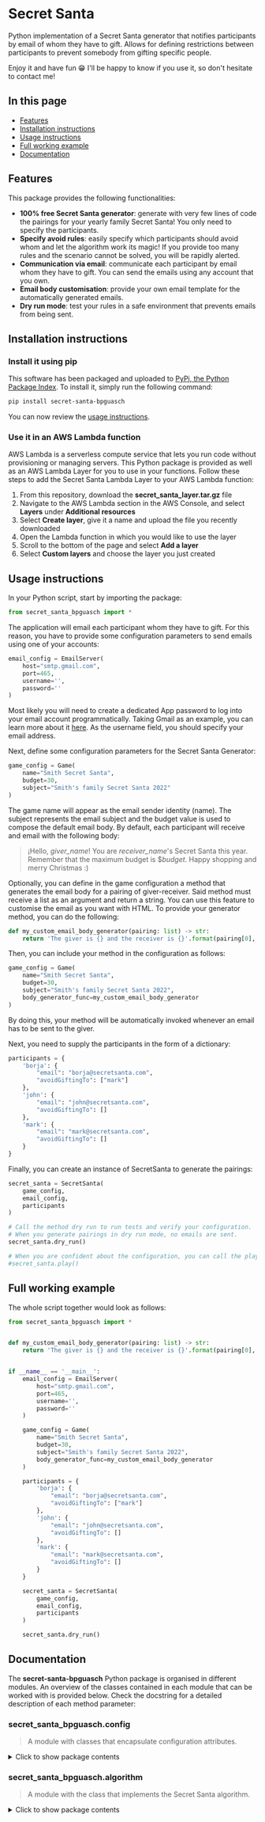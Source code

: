 # Secret Santa
Python implementation of a Secret Santa generator that notifies participants by email of whom they have to gift. Allows for defining restrictions between participants to prevent somebody from gifting specific people.

Enjoy it and have fun 😁 I'll be happy to know if you use it, so don't hesitate to contact me!

## In this page
- [Features](#features)
- [Installation instructions](#installation-instructions)
- [Usage instructions](#usage-instructions)
- [Full working example](#full-working-example)
- [Documentation](#documentation)

## Features
This package provides the following functionalities:

- **100% free Secret Santa generator**: generate with very few lines of code the pairings for your yearly family Secret Santa! You only need to specify the participants.
- **Specify avoid rules**: easily specify which participants should avoid whom and let the algorithm work its magic! If you provide too many rules and the scenario cannot be solved, you will be rapidly alerted.
- **Communication via email**: communicate each participant by email whom they have to gift. You can send the emails using any account that you own.
- **Email body customisation**: provide your own email template for the automatically generated emails.
- **Dry run mode**: test your rules in a safe environment that prevents emails from being sent.

## Installation instructions

### Install it using pip
This software has been packaged and uploaded to [PyPi, the Python Package Index](https://pypi.org/). To install it, simply run the following command:

```bash
pip install secret-santa-bpguasch
```

You can now review the [usage instructions](#usage-instructions).

### Use it in an AWS Lambda function

AWS Lambda is a serverless compute service that lets you run code without provisioning or managing servers. This Python package is provided as well as an AWS Lambda Layer for you to use in your functions. Follow these steps to add the Secret Santa Lambda Layer to your AWS Lambda function:

1. From this repository, download the **secret_santa_layer.tar.gz** file
2. Navigate to the AWS Lambda section in the AWS Console, and select **Layers** under **Additional resources**
3. Select **Create layer**, give it a name and upload the file you recently downloaded
4. Open the Lambda function in which you would like to use the layer
5. Scroll to the bottom of the page and select **Add a layer**
6. Select **Custom layers** and choose the layer you just created

## Usage instructions

In your Python script, start by importing the package:

```python
from secret_santa_bpguasch import *
```

The application will email each participant whom they have to gift. For this reason, you have to provide some configuration parameters to send emails using one of your accounts:
```python
email_config = EmailServer(
    host="smtp.gmail.com",
    port=465,
    username='',
    password=''
)
```

Most likely you will need to create a dedicated App password to log into your email account programmatically. Taking Gmail as an example, you can learn more about it [here](https://support.google.com/accounts/answer/185833?hl=en). As the username field, you should specify your email address.

Next, define some configuration parameters for the Secret Santa Generator:

```python
game_config = Game(
    name="Smith Secret Santa",
    budget=30,
    subject="Smith's family Secret Santa 2022"
)
```

The game name will appear as the email sender identity (name). The subject represents the email subject and the budget value is used to compose the default email body. By default, each participant will receive and email with the following body: 
> ¡Hello, *giver_name*! You are *receiver_name*'s Secret Santa this year. Remember that the maximum budget is $*budget*. Happy shopping and merry Christmas :)

Optionally, you can define in the game configuration a method that generates the email body for a pairing of giver-receiver. Said method must receive a list as an argument and return a string. You can use this feature to customise the email as you want with HTML. To provide your generator method, you can do the following:

```python
def my_custom_email_body_generator(pairing: list) -> str:
    return 'The giver is {} and the receiver is {}'.format(pairing[0], pairing[1])
```

Then, you can include your method in the configuration as follows:

```python
game_config = Game(
    name="Smith Secret Santa",
    budget=30,
    subject="Smith's family Secret Santa 2022",
    body_generator_func=my_custom_email_body_generator
)
```

By doing this, your method will be automatically invoked whenever an email has to be sent to the giver.

Next, you need to supply the participants in the form of a dictionary:

```python
participants = {
    'borja': {
        "email": "borja@secretsanta.com",
        "avoidGiftingTo": ["mark"]
    },
    'john': {
        "email": "john@secretsanta.com",
        "avoidGiftingTo": []
    },
    'mark': {
        "email": "mark@secretsanta.com",
        "avoidGiftingTo": []
    }
}
```

Finally, you can create an instance of SecretSanta to generate the pairings:

```python
secret_santa = SecretSanta(
    game_config,
    email_config,
    participants
)

# Call the method dry run to run tests and verify your configuration. 
# When you generate pairings in dry run mode, no emails are sent.
secret_santa.dry_run()

# When you are confident about the configuration, you can call the play method
#secret_santa.play()
```

## Full working example

The whole script together would look as follows:

```python
from secret_santa_bpguasch import *


def my_custom_email_body_generator(pairing: list) -> str:
    return 'The giver is {} and the receiver is {}'.format(pairing[0], pairing[1])


if __name__ == '__main__':
    email_config = EmailServer(
        host="smtp.gmail.com",
        port=465,
        username='',
        password=''
    )

    game_config = Game(
        name="Smith Secret Santa",
        budget=30,
        subject="Smith's family Secret Santa 2022",
        body_generator_func=my_custom_email_body_generator
    )   

    participants = {
        'borja': {
            "email": "borja@secretsanta.com",
            "avoidGiftingTo": ["mark"]
        },
        'john': {
            "email": "john@secretsanta.com",
            "avoidGiftingTo": []
        },
        'mark': {
            "email": "mark@secretsanta.com",
            "avoidGiftingTo": []
        }
    }

    secret_santa = SecretSanta(
        game_config,
        email_config,
        participants
    )

    secret_santa.dry_run()
```

## Documentation

The **secret-santa-bpguasch** Python package is organised in different modules. An overview of the classes contained in each module that can be worked with is provided below. Check the docstring for a detailed description of each method parameter:

### secret_santa_bpguasch.config

> A module with classes that encapsulate configuration attributes.

<details>
    <summary>Click to show package contents</summary>

#### InvalidConfigurationException

Exception subclass that represents an invalid configuration, either because the data is wrong formatted or because the scenario cannot be solved given the specified restrictions.

#### EmailServer

Class that encapsulates email server configuration parameters

###### Constructor

```python
EmailServer(host: str, port: int, username: str, password: str)
```

Parameters:

| **Name**  | **Type** | **Description**       |
|-----------|----------|-----------------------|
| host      | `str`    | Email server host     |
| port      | `int`    | Email server port     |
| username  | `str`    | Email server username |
| password  | `str`    | Email server password |

#### Game

Class that encapsulates game configuration parameters

###### Constructor

```python
Game(name: str, budget: float, subject: str, body_generator_func=None)
```

Parameters:

| **Name**            | **Type**     | **Description**                                                                 |
|---------------------|--------------|---------------------------------------------------------------------------------|
| name                | `str`        | Game name. Will appear as the sender identity (name)                            |
| budget              | `float`      | Budget for the present. Will appear in the default email body                   |
| subject             | `str`        | Subject of the email that each participant receives                             |
| body_generator_func | `descriptor` | Descriptor of a method used to generate a custom email body for a given pairing |

</details>

### secret_santa_bpguasch.algorithm

> A module with the class that implements the Secret Santa algorithm.

<details>
    <summary>Click to show package contents</summary>
    
#### SecretSanta

Class that implements the Secret Santa algorithm and participants notification

###### Constructor

```python
SecretSanta(game_config: Game, email_config: EmailServer, participants: dict)
```

Parameters:

| **Name**            | **Type**      | **Description**                       |
|---------------------|---------------|---------------------------------------|
| game_config         | `Game`        | Game configuration attributes         |
| email_config        | `EmailServer` | Email server configuration attributes |
| participants        | `dict`        | Game participants                     |

The constructor will raise an `InvalidConfigurationException` exception if the validation of the participants argument fails. The validation will fail if the structure does not have the expected fields and field types or if the scenario cannot be solved due to the specified restrictions.

###### Methods

| **Signature** | **Description**                                                                                                                                                                                                                                                       | **Return** | **Throws** |
|---------------|-----------------------------------------------------------------------------------------------------------------------------------------------------------------------------------------------------------------------------------------------------------------------|------------|------------|
| dry_run()     | Creates giver-receiver pairings applying the specified participant restrictions. Doesn't send any email communication. Use this method to test your scenario configuration. The first element of the returned value represents the giver and the second the receiver. | `list`     | -          |
| play()        | Creates giver-receiver pairings applying the specified participant restrictions. Sends individual emails to participants to let them know whom they have to gift. The first element of the returned value represents the giver and the second the receiver.           | `list`     | -          |


</details>

